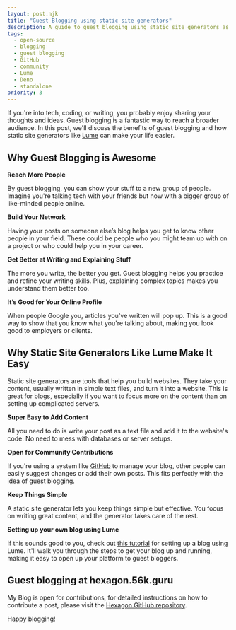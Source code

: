 ```yaml
---
layout: post.njk
title: "Guest Blogging using static site generators"
description: A guide to guest blogging using static site generators as the plaform. Contribute to Hexagon.56k.Guru via GitHub Pull Requests.
tags:
  - open-source
  - blogging
  - guest blogging
  - GitHub
  - community
  - Lume
  - Deno
  - standalone
priority: 3
---
```


If you're into tech, coding, or writing, you probably enjoy sharing your thoughts and ideas. Guest blogging is a fantastic way to reach a broader audience. In this post, we'll discuss the benefits of guest blogging and how static site generators like [Lume](https://lume.land) can make your life easier.

## Why Guest Blogging is Awesome

**Reach More People**

By guest blogging, you can show your stuff to a new group of people. Imagine you're talking tech with your friends but now with a bigger group of like-minded people online.

**Build Your Network**

Having your posts on someone else’s blog helps you get to know other people in your field. These could be people who you might team up with on a project or who could help you in your career.

**Get Better at Writing and Explaining Stuff**

The more you write, the better you get. Guest blogging helps you practice and refine your writing skills. Plus, explaining complex topics makes you understand them better too.

**It’s Good for Your Online Profile**

When people Google you, articles you've written will pop up. This is a good way to show that you know what you're talking about, making you look good to employers or clients.

## Why Static Site Generators Like Lume Make It Easy

Static site generators are tools that help you build websites. They take your content, usually written in simple text files, and turn it into a website. This is great for blogs, especially if you want to focus more on the content than on setting up complicated servers.

**Super Easy to Add Content**

All you need to do is write your post as a text file and add it to the website's code. No need to mess with databases or server setups.

**Open for Community Contributions**

If you're using a system like [GitHub](https://github.com) to manage your blog, other people can easily suggest changes or add their own posts. This fits perfectly with the idea of guest blogging.

**Keep Things Simple**

A static site generator lets you keep things simple but effective. You focus on writing great content, and the generator takes care of the rest.

**Setting up your own blog using Lume**

If this sounds good to you, check out [this tutorial](https://hexagon.56k.guru/posts/building-a-blog-using-lume/) for setting up a blog using Lume. It'll walk you through the steps to get your blog up and running, making it easy to open up your platform to guest bloggers.

## Guest blogging at hexagon.56k.guru

My Blog is open for contributions, for detailed instructions on how to contribute a post, please visit the [Hexagon GitHub repository](https://github.com/hexagon/blog).

Happy blogging!